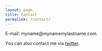 ```yaml
---
layout: page
title: Contact
permalink: /contact/
---
```


<p>E-mail: myname@mynamemylastname.com.</p>
<p>You can also contact me via <a href="https://twitter.com/tevfikyucek">twitter</a>.</p>
